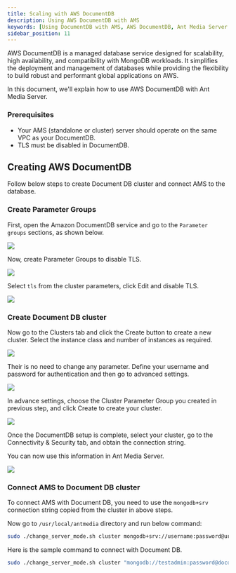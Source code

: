```yaml
---
title: Scaling with AWS DocumentDB
description: Using AWS DocumentDB with AMS
keywords: [Using DocumentDB with AMS, AWS DocumentDB, Ant Media Server Documentation, Ant Media Server Tutorials]
sidebar_position: 11
---
```


AWS DocumentDB is a managed database service designed for scalability, high availability, and compatibility with MongoDB workloads. It simplifies the deployment and management of databases while providing the flexibility to build robust and performant global applications on AWS.

In this document, we'll explain how to use AWS DocumentDB with Ant Media Server.

### Prerequisites

- Your AMS (standalone or cluster) server should operate on the same VPC as your DocumentDB.
- TLS must be disabled in DocumentDB.

## Creating AWS DocumentDB

Follow below steps to create Document DB cluster and connect AMS to the database.

### Create Parameter Groups

First, open the Amazon DocumentDB service and go to the `Parameter groups` sections, as shown below.

![](@site/static/img/aws-documentdb/aws-documentdb-1.png)

Now, create Parameter Groups to disable TLS.

![](@site/static/img/aws-documentdb/aws-documentdb-2.png)

Select `tls` from the cluster parameters, click Edit and disable TLS.

![](@site/static/img/aws-documentdb/aws-documentdb-3.png)


### Create Document DB cluster

Now go to the Clusters tab and click the Create button to create a new cluster. Select the instance class and number of instances as required.

![](@site/static/img/aws-documentdb/aws-documentdb-4.png)

Their is no need to change any parameter. Define your username and password for authentication and then go to advanced settings.

![](@site/static/img/aws-documentdb/aws-documentdb-5.png)

In advance settings, choose the Cluster Parameter Group you created in previous step, and click Create to create your cluster.

![](@site/static/img/aws-documentdb/aws-documentdb-6.png)

Once the DocumentDB setup is complete, select your cluster, go to the Connectivity & Security tab, and obtain the connection string. 

You can now use this information in Ant Media Server.

![](@site/static/img/aws-documentdb/aws-documentdb-7.png)


### Connect AMS to Document DB cluster

To connect AMS with Document DB, you need to use the `mongodb+srv` connection string copied from the cluster in above steps.

Now go to `/usr/local/antmedia` directory and run below command:

```bash
sudo ./change_server_mode.sh cluster mongodb+srv://username:password@url
```

Here is the sample command to connect with Document DB.

```bash
sudo ./change_server_mode.sh cluster "mongodb://testadmin:password@docdb-2024-08-25-19-28-55.cluster-crg1b1lxnbdb.ap-south-1.docdb.amazonaws.com:27017/?replicaSet=rs0&readPreference=secondaryPreferred&retryWrites=false"
```
